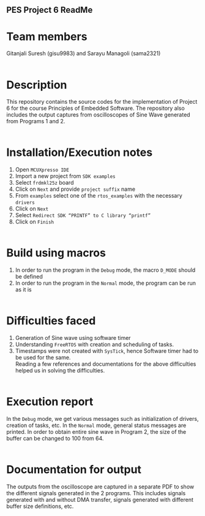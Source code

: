 ## PES Project 6 ReadMe <br />
# **Team members**<br /> 
Gitanjali Suresh (gisu9983) and Sarayu Managoli (sama2321)<br /><br />
# **Description**<br />
This repository contains the source codes for the implementation of Project 6 for the course Principles of Embedded Software. The repository also includes the output captures from oscilloscopes of Sine Wave generated from Programs 1 and 2.<br /><br />
# **Installation/Execution notes**<br />
1.	Open `MCUXpresso IDE`
2.	Import a new project from `SDK examples` 
3.	Select `frdmkl25z` board
4.	Click on `Next` and provide `project suffix` name
5.  From `examples` select one of the `rtos_examples` with the necessary `drivers`
6.	Click on `Next`
7.	Select `Redirect SDK “PRINTF” to C library “printf”`
8.	Click on `Finish`<br /><br />

# **Build using macros**<br />
1.	In order to run the program in the `Debug` mode, the macro `D_MODE` should be defined
2.	In order to run the program in the `Normal` mode, the program can be run as it is <br /><br />
# **Difficulties faced**<br />
1.	Generation of Sine wave using software timer<br />
2.	Understanding `FreeRTOS` with creation and scheduling of tasks.<br />
3.	Timestamps were not created with `SysTick`, hence Software timer had to be used for the same.<br />
Reading a few references and documentations for the above difficulties helped us in solving the difficulties. <br /><br />

# **Execution report**<br />
In the `Debug` mode, we get various messages such as initialization of drivers, creation of tasks, etc. In the `Normal` mode, general status messages are printed. 
In order to obtain entire sine wave in Program 2, the size of the buffer can be changed to 100 from 64.<br /><br />

# **Documentation for output**<br />
The outputs from the oscilloscope are captured in a separate PDF to show the different signals generated in the 2 programs. This includes signals generated with and without DMA transfer, signals generated with different buffer size definitions, etc.<br /><br />
